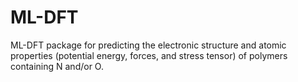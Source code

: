 # ML-DFT
 ML-DFT package for predicting the electronic structure and atomic properties (potential energy, forces, and stress tensor) of polymers containing N and/or O.
